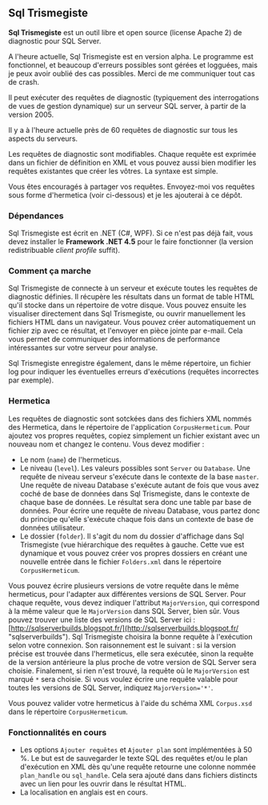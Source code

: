 ## Sql Trismegiste ##

**Sql Trismegiste** est un outil libre et open source (license Apache 2) de diagnostic pour SQL Server.

A l'heure actuelle, Sql Trismegiste est en version alpha. Le programme est fonctionnel, et beaucoup d'erreurs possibles sont gérées et logguées, mais je peux avoir oublié des cas possibles. Merci de me communiquer tout cas de crash.

Il peut exécuter des requêtes de diagnostic (typiquement des interrogations de vues de gestion dynamique) sur un serveur SQL server, à partir de la version 2005.

Il y a à l'heure actuelle près de 60 requêtes de diagnostic sur tous les aspects du serveurs.

Les requêtes de diagnostic sont modifiables. Chaque requête est exprimée dans un fichier de définition en XML et vous pouvez aussi bien modifier les requêtes existantes que créer les vôtres. La syntaxe est simple.

Vous êtes encouragés à partager vos requêtes. Envoyez-moi vos requêtes sous forme d'hermetica (voir ci-dessous) et je les ajouterai à ce dépôt.

### Dépendances ###

Sql Trismegiste est écrit en .NET (C#, WPF). Si ce n'est pas déjà fait, vous devez installer le **Framework .NET 4.5** pour le faire fonctionner (la version redistribuable *client profile* suffit).

### Comment ça marche ###

Sql Trismegiste de connecte à un serveur et exécute toutes les requêtes de diagnostic définies. Il récupère les résultats dans un format de table HTML qu'il stocke dans un répertoire de votre disque. Vous pouvez ensuite les visualiser directement dans Sql Trismegiste, ou ouvrir manuellement les fichiers HTML dans un navigateur. Vous pouvez créer automatiquement un fichier zip avec ce résultat, et l'envoyer en pièce jointe par e-mail. Cela vous permet de communiquer des informations de performance intéressantes sur votre serveur pour analyse.

Sql Trismegiste enregistre également, dans le même répertoire, un fichier log pour indiquer les éventuelles erreurs d'exécutions (requêtes incorrectes par exemple).

### Hermetica ###

Les requêtes de diagnostic sont sotckées dans des fichiers XML nommés des Hermetica, dans le répertoire de l'application `CorpusHermeticum`. Pour ajoutez vos propres requêtes, copiez simplement un fichier existant avec un nouveau nom et changez le contenu. Vous devez modifier :

- Le nom (`name`) de l'hermeticus.
- Le niveau (`level`). Les valeurs possibles sont `Server` ou `Database`. Une requête de niveau serveur s'exécute dans le contexte de la base `master`. Une requête de niveau Database s'exécute autant de fois que vous avez coché de base de données dans Sql Trismegiste, dans le contexte de chaque base de données. Le résultat sera donc une table par base de données. Pour écrire une requête de niveau Database, vous partez donc du principe qu'elle s'exécute chaque fois dans un contexte de base de données utilisateur.
- Le dossier (`folder`). Il s'agit du nom du dossier d'affichage dans Sql Trismegiste (vue hiérarchique des requêtes à gauche. Cette vue est dynamique et vous pouvez créer vos propres dossiers en créant une nouvelle entrée dans le fichier `Folders.xml` dans le répertoire `CorpusHermeticum`.

Vous pouvez écrire plusieurs versions de votre requête dans le même hermeticus, pour l'adapter aux différentes versions de SQL Server. Pour chaque requête, vous devez indiquer l'attribut `MajorVersion`, qui correspond à la même valeur que le `MajorVersion` dans SQL Server, bien sûr. Vous pouvez trouver une liste des versions de SQL Server ici : [http://sqlserverbuilds.blogspot.fr/](http://sqlserverbuilds.blogspot.fr/ "sqlserverbuilds"). Sql Trismegiste choisira la bonne requête à l'exécution selon votre connexion. Son raisonnement est le suivant : si la version précise est trouvée dans l'hermeticus, elle sera exécutée, sinon la requête de la version antérieure la plus proche de votre version de SQL Server sera choisie. Finalement, si rien n'est trouvé, la requête où le `MajorVersion` est marqué `*` sera choisie. Si vous voulez écrire une requête valable pour toutes les versions de SQL Server, indiquez `MajorVersion='*'`.

Vous pouvez valider votre hermeticus à l'aide du schéma XML `Corpus.xsd` dans le répertoire `CorpusHermeticum`.

### Fonctionnalités en cours ###

- Les options `Ajouter requêtes` et `Ajouter plan` sont implémentées à 50 %. Le but est de sauvegarder le texte SQL des requêtes et/ou le plan d'exécution en XML dès qu'une requête retourne une colonne nommée `plan_handle` ou `sql_handle`. Cela sera ajouté dans dans fichiers distincts avec un lien pour les ouvrir dans le résultat HTML.
- La localisation en anglais est en cours.
